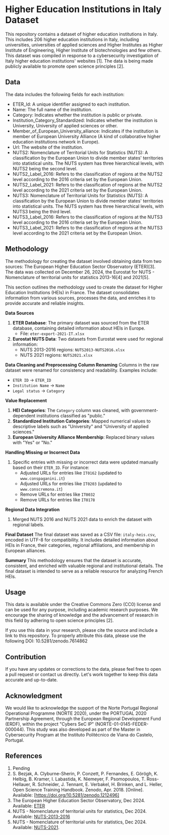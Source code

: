 # Higher Education Institutions in Italy Dataset

This repository contains a dataset of higher education institutions in Italy. This includes 206 higher education institutions in Italy, including universities,  universities of applied sciences and Higher Institutes as Higher Institute of Engineering, Higher Institute of biotechnologies and few others. This dataset was compiled in response to a cybersecurity investigation of Italy higher education institutions' websites [1]. The data is being made publicly available to promote open science principles [2].

## Data

The data includes the following fields for each institution:

- ETER_Id: A unique identifier assigned to each institution.
- Name: The full name of the institution.
- Category: Indicates whether the institution is public or private.
- Institution_Category_Standardized: Indicates whether the institution is University, University of applied sciences or other.
- Member_of_European_University_alliance: Indicates if the institution is member of European University Alliance (A kind of collaborative higher education institutions network in Europe).
- Url: The website of the institution.
- NUTS2: Nomenclature of Territorial Units for Statistics (NUTS): A classification by the European Union to divide member states' territories into statistical units. The NUTS system has three hierarchical levels, with NUTS2 being the second level.
- NUTS2_Label_2016: Refers to the classification of regions at the NUTS2 level according to the 2016 criteria set by the European Union.
- NUTS2_Label_2021: Refers to the classification of regions at the NUTS2 level according to the 2021 criteria set by the European Union.
- NUTS3: Nomenclature of Territorial Units for Statistics (NUTS): A classification by the European Union to divide member states' territories into statistical units. The NUTS system has three hierarchical levels, with NUTS3 being the third level.
- NUTS3_Label_2016: Refers to the classification of regions at the NUTS3 level according to the 2016 criteria set by the European Union.
- NUTS3_Label_2021: Refers to the classification of regions at the NUTS3 level according to the 2021 criteria set by the European Union.

## Methodology
The methodology for creating the dataset involved obtaining data from two sources: The European Higher Education Sector Observatory (ETER)[3]. The data was collected on December 26, 2024, the Eurostat for NUTS - Nomenclature of territorial units for statistics 2013-16[4] and 2021[5].

This section outlines the methodology used to create the dataset for Higher Education Institutions (HEIs) in France. The dataset consolidates information from various sources, processes the data, and enriches it to provide accurate and reliable insights.

**Data Sources**
1. **ETER Database**: The primary dataset was sourced from the ETER database, containing detailed information about HEIs in Europe.
   - File: `eter-export-2021-IT.xlsx`
2. **Eurostat NUTS Data**: Two datasets from Eurostat were used for regional information:
   - NUTS 2013-2016 regions: `NUTS2013-NUTS2016.xlsx`
   - NUTS 2021 regions: `NUTS2021.xlsx`

**Data Cleaning and Preprocessing**
**Column Renaming**
Columns in the raw dataset were renamed for consistency and readability. Examples include:
- `ETER ID` → `ETER_ID`
- `Institution Name` → `Name`
- `Legal status` → `Category`

**Value Replacement**
1. **HEI Categories**: The `Category` column was cleaned, with government-dependent institutions classified as "public."
2. **Standardized Institution Categories**: Mapped numerical values to descriptive labels such as "University" and "University of applied sciences."
3. **European University Alliance Membership**: Replaced binary values with "Yes" or "No."

**Handling Missing or Incorrect Data**
1. Specific entries with missing or incorrect data were updated manually based on their `ETER_ID`. For instance:
   - Adjusted URLs for entries like `IT0162` (updated to `www.conspaganini.it`)
   - Adjusted URLs for entries like `IT0203` (updated to `www.conscremona.it`)
   - Remove URLs for entries like `IT0032`
   - Remove URLs for entries like `IT0178`

**Regional Data Integration**
1. Merged NUTS 2016 and NUTS 2021 data to enrich the dataset with regional labels.

**Final Dataset**
The final dataset was saved as a CSV file: `italy-heis.csv`, encoded in UTF-8 for compatibility. It includes detailed information about HEIs in France, their categories, regional affiliations, and membership in European alliances.

**Summary**
This methodology ensures that the dataset is accurate, consistent, and enriched with valuable regional and institutional details. The final dataset is intended to serve as a reliable resource for analyzing French HEIs.

## Usage

This data is available under the Creative Commons Zero (CC0) license and can be used for any purpose, including academic research purposes. We encourage the sharing of knowledge and the advancement of research in this field by adhering to open science principles [2].

If you use this data in your research, please cite the source and include a link to this repository. To properly attribute this data, please use the following DOI: 10.5281/zenodo.7614862

## Contribution

If you have any updates or corrections to the data, please feel free to open a pull request or contact us directly. Let's work together to keep this data accurate and up-to-date.

## Acknowledgment

We would like to acknowledge the support of the Norte Portugal Regional Operational Programme (NORTE 2020), under the PORTUGAL 2020 Partnership Agreement, through the European Regional Development Fund (ERDF), within the project "Cybers SeC IP" (NORTE-01-0145-FEDER-000044). This study was also developed as part of the Master in Cybersecurity Program at the Instituto Politécnico de Viana do Castelo, Portugal.

## References

1. Pending
2. S. Bezjak, A. Clyburne-Sherin, P. Conzett, P. Fernandes, E. Görögh, K. Helbig, B. Kramer, I. Labastida, K. Niemeyer, F. Psomopoulos, T. Ross-Hellauer, R. Schneider, J. Tennant, E. Verbakel, H. Brinken, and L. Heller, Open Science Training Handbook. Zenodo, Apr. 2018. [Online]. Available: [https://doi.org/10.5281/zenodo.1212496]
3. The European Higher Education Sector Observatory, Dec 2024. Available: [ETER](https://eter-project.com/data/data-for-download-and-visualisations/database/)
4. NUTS - Nomenclature of territorial units for statistics, Dec 2024. Available: [NUTS-2013-2016](https://ec.europa.eu/eurostat/documents/345175/629341/NUTS2013-NUTS2016.xlsx)
5. NUTS - Nomenclature of territorial units for statistics, Dec 2024. Available: [NUTS-2021](https://ec.europa.eu/eurostat/documents/345175/629341/NUTS2021.xlsx).

